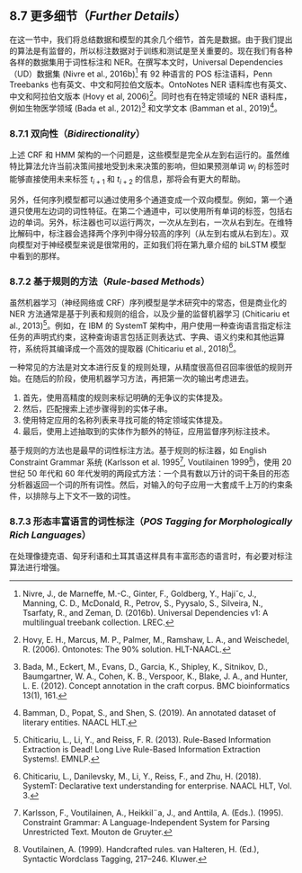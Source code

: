 ## 8.7 更多细节（*Further Details*）

在这一节中，我们将总结数据和模型的其余几个细节，首先是数据。由于我们提出的算法是有监督的，所以标注数据对于训练和测试是至关重要的。现在我们有各种各样的数据集用于词性标注和 NER。在撰写本文时，Universal Dependencies（UD）数据集 (Nivre et al., 2016b)[^1] 有 92 种语言的 POS 标注语料，Penn Treebanks 也有英文、中文和阿拉伯文版本。OntoNotes NER 语料库也有英文、中文和阿拉伯文版本 (Hovy et al, 2006)[^2]。同时也有在特定领域的 NER 语料库，例如生物医学领域 (Bada et al., 2012)[^3] 和文学文本 (Bamman et al., 2019)[^4]。

### 8.7.1 双向性（*Bidirectionality*）

上述 CRF 和 HMM 架构的一个问题是，这些模型是完全从左到右运行的。虽然维特比算法允许当前决策间接地受到未来决策的影响，但如果预测单词 $w_i$ 的标签时能够直接使用未来标签 $t_{i+1}$ 和 $t_{i+2}$ 的信息，那将会有更大的帮助。

另外，任何序列模型都可以通过使用多个通道变成一个双向模型。例如，第一个通道只使用左边词的词性特征。在第二个通道中，可以使用所有单词的标签，包括右边的单词。另外，标注器也可以运行两次，一次从左到右，一次从右到左。在维特比解码中，标注器会选择两个序列中得分较高的序列（从左到右或从右到左）。双向模型对于神经模型来说是很常用的，正如我们将在第九章介绍的 biLSTM 模型中看到的那样。

### 8.7.2 基于规则的方法（*Rule-based Methods*）

虽然机器学习（神经网络或 CRF）序列模型是学术研究中的常态，但是商业化的 NER 方法通常是基于列表和规则的组合，以及少量的监督机器学习 (Chiticariu et al., 2013)[^5]。例如，在 IBM 的 SystemT 架构中，用户使用一种查询语言指定标注任务的声明式约束，这种查询语言包括正则表达式、字典、语义约束和其他运算符，系统将其编译成一个高效的提取器 (Chiticariu et al., 2018)[^6]。

一种常见的方法是对文本进行反复的规则处理，从精度很高但召回率很低的规则开始。在随后的阶段，使用机器学习方法，再把第一次的输出考虑进去。

1. 首先，使用高精度的规则来标记明确的无争议的实体提及。
2. 然后，匹配搜索上述步骤得到的实体子串。
3. 使用特定应用的名称列表来寻找可能的特定领域实体提及。
4. 最后，使用上述抽取到的实体作为额外的特征，应用监督序列标注技术。

基于规则的方法也是最早的词性标注方法。基于规则的标注器，如 English Constraint Grammar 系统 (Karlsson et al. 1995[^7], Voutilainen 1999[^8])，使用 20 世纪 50 年代和 60 年代发明的两段式方法：一个具有数以万计的词干条目的形态分析器返回一个词的所有词性。然后，对输入的句子应用一大套成千上万的约束条件，以排除与上下文不一致的词性。

### 8.7.3 形态丰富语言的词性标注（*POS Tagging for Morphologically Rich Languages*）

在处理像捷克语、匈牙利语和土耳其语这样具有丰富形态的语言时，有必要对标注算法进行增强。

[^1]: Nivre, J., de Marneffe, M.-C., Ginter, F., Goldberg, Y., Hajiˇc, J., Manning, C. D., McDonald, R., Petrov, S., Pyysalo, S., Silveira, N., Tsarfaty, R., and Zeman, D. (2016b). Universal Dependencies v1: A multilingual treebank collection. LREC.  
[^2]: Hovy, E. H., Marcus, M. P., Palmer, M., Ramshaw, L. A., and Weischedel, R. (2006). Ontonotes: The 90% solution. HLT-NAACL.  
[^3]: Bada, M., Eckert, M., Evans, D., Garcia, K., Shipley, K., Sitnikov, D., Baumgartner, W. A., Cohen, K. B., Verspoor, K., Blake, J. A., and Hunter, L. E. (2012). Concept annotation in the craft corpus. BMC bioinformatics 13(1), 161.  
[^4]: Bamman, D., Popat, S., and Shen, S. (2019). An annotated dataset of literary entities. NAACL HLT.  
[^5]: Chiticariu, L., Li, Y., and Reiss, F. R. (2013). Rule-Based Information Extraction is Dead! Long Live Rule-Based Information Extraction Systems!. EMNLP.  
[^6]: Chiticariu, L., Danilevsky, M., Li, Y., Reiss, F., and Zhu, H. (2018). SystemT: Declarative text understanding for enterprise. NAACL HLT, Vol. 3.  
[^7]: Karlsson, F., Voutilainen, A., Heikkil¨a, J., and Anttila, A. (Eds.). (1995). Constraint Grammar: A Language-Independent System for Parsing Unrestricted Text. Mouton de Gruyter.  
[^8]: Voutilainen, A. (1999). Handcrafted rules. van Halteren, H. (Ed.), Syntactic Wordclass Tagging, 217–246. Kluwer.
